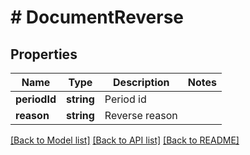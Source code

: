 # # DocumentReverse

## Properties

Name | Type | Description | Notes
------------ | ------------- | ------------- | -------------
**periodId** | **string** | Period id |
**reason** | **string** | Reverse reason |

[[Back to Model list]](../../README.md#models) [[Back to API list]](../../README.md#endpoints) [[Back to README]](../../README.md)
